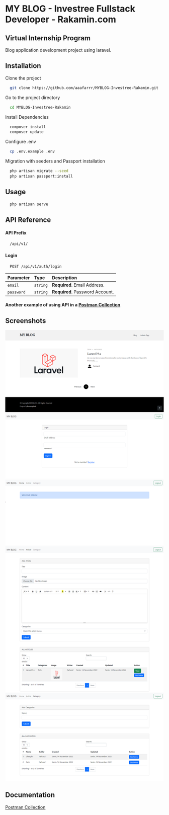 
# MY BLOG - Investree Fullstack Developer - Rakamin.com
## Virtual Internship Program

Blog application development project using laravel.

## Installation

Clone the project
```bash
  git clone https://github.com/aaafarrr/MYBLOG-Investree-Rakamin.git
```

Go to the project directory
```bash
  cd MYBLOG-Investree-Rakamin
```

Install Dependencies
```bash
  composer install
  composer update
```

Configure .env
```bash
  cp .env.example .env
```

Migration with seeders and Passport installation
```bash
  php artisan migrate --seed
  php artisan passport:install
```





## Usage

```bash
  php artisan serve
```


## API Reference

#### API Prefix

```bash
  /api/v1/
```

#### Login

```bash
  POST /api/v1/auth/login
```

| Parameter | Type     | Description                       |
| :-------- | :------- | :-------------------------------- |
| `email`      | `string` | **Required**. Email Address.|
| `password`      | `string` | **Required**. Password Account.|

#### Another example of using API in a [Postman Collection](https://raw.githubusercontent.com/aaafarrr/MYBLOG-Investree-Rakamin/main/testcase/MY%20BLOG.postman_collection.json)


## Screenshots

![BLOG HOME](https://github.com/aaafarrr/MYBLOG-Investree-Rakamin/blob/main/testcase/blog-home.png?raw=true)
![LOGIN](https://github.com/aaafarrr/MYBLOG-Investree-Rakamin/blob/main/testcase/login.png?raw=true)
![ADMIN HOME](https://github.com/aaafarrr/MYBLOG-Investree-Rakamin/blob/main/testcase/admin-home.png?raw=true)
![ADMIN ARTCLE](https://github.com/aaafarrr/MYBLOG-Investree-Rakamin/blob/main/testcase/admin-article.png?raw=true)
![ADMIN CATEGORY](https://github.com/aaafarrr/MYBLOG-Investree-Rakamin/blob/main/testcase/admin-category.png?raw=true)


## Documentation

[Postman Collection](https://raw.githubusercontent.com/aaafarrr/MYBLOG-Investree-Rakamin/main/testcase/MY%20BLOG.postman_collection.json)

